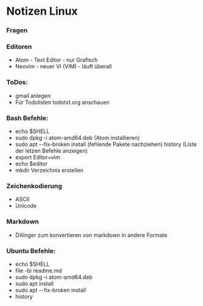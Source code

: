 # Notizen Linux

### Fragen


### Editoren
- Atom - Text Editor - nur Grafisch
- Neovim - neuer VI (VIM) - läuft überall

### ToDos:
- gmail anlegen
- Für Todolisten todotxt.org anschauen

### Bash Befehle:
- echo $SHELL
- sudo dpkg -i atom-amd64.deb (Atom installieren)
- sudo apt --fix-broken install (fehlende Pakete nachziehen)
history (Liste der letzen Befehle anzeigen)
- export Editor=vim
- echo $editor
- mkdir <name> Verzeichnis erstellen


### Zeichenkodierung
- ASCII
- Unicode

### Markdown
- Dillinger zum konvertieren von markdown in andere Formate

### Ubuntu Befehle:
- echo $SHELL
- file -bi readme.md
- sudo dpkg -i atom-amd64.deb
- sudo apt install
- sudo apt --fix-broken install
- history
